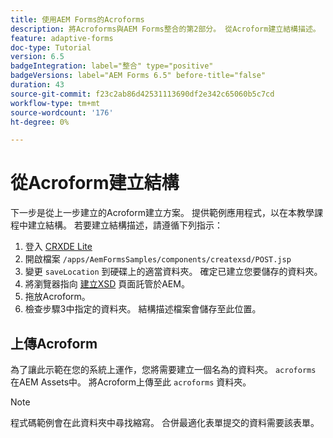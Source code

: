 ```yaml
---
title: 使用AEM Forms的Acroforms
description: 將Acroforms與AEM Forms整合的第2部分。 從Acroform建立結構描述。
feature: adaptive-forms
doc-type: Tutorial
version: 6.5
badgeIntegration: label="整合" type="positive"
badgeVersions: label="AEM Forms 6.5" before-title="false"
duration: 43
source-git-commit: f23c2ab86d42531113690df2e342c65060b5c7cd
workflow-type: tm+mt
source-wordcount: '176'
ht-degree: 0%

---
```



# 從Acroform建立結構

下一步是從上一步建立的Acroform建立方案。 提供範例應用程式，以在本教學課程中建立結構。 若要建立結構描述，請遵循下列指示：

1. 登入 [CRXDE Lite](http://localhost:4502/crx/de)
2. 開啟檔案 `/apps/AemFormsSamples/components/createxsd/POST.jsp`
3. 變更 `saveLocation` 到硬碟上的適當資料夾。 確定已建立您要儲存的資料夾。
4. 將瀏覽器指向 [建立XSD](http://localhost:4502/content/DocumentServices/CreateXsd.html) 頁面託管於AEM。
5. 拖放Acroform。
6. 檢查步驟3中指定的資料夾。 結構描述檔案會儲存至此位置。

## 上傳Acroform

為了讓此示範在您的系統上運作，您將需要建立一個名為的資料夾。 `acroforms` 在AEM Assets中。 將Acroform上傳至此 `acroforms` 資料夾。

>[!NOTE]
>
>程式碼範例會在此資料夾中尋找縮寫。 合併最適化表單提交的資料需要該表單。

